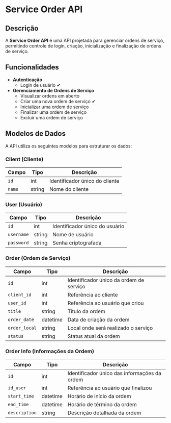 # Service Order API

## Descrição
A **Service Order API** é uma API projetada para gerenciar ordens de serviço, permitindo controle de login, criação, inicialização e finalização de ordens de serviço.

## Funcionalidades

- **Autenticação**
  - Login de usuário ✔
- **Gerenciamento de Ordens de Serviço**
  - Visualizar ordens em aberto
  - Criar uma nova ordem de serviço ✔
  - Inicializar uma ordem de serviço
  - Finalizar uma ordem de serviço
  - Excluir uma ordem de serviço

## Modelos de Dados

A API utiliza os seguintes modelos para estruturar os dados:

### **Client (Cliente)**
| Campo | Tipo  | Descrição |
|--------|------|-------------|
| `id`   | int  | Identificador único do cliente |
| `name` | string | Nome do cliente |

### **User (Usuário)**
| Campo | Tipo  | Descrição |
|--------|------|-------------|
| `id`   | int  | Identificador único do usuário |
| `username` | string | Nome de usuário |
| `password` | string | Senha criptografada |

### **Order (Ordem de Serviço)**
| Campo | Tipo  | Descrição |
|--------|------|-------------|
| `id`   | int  | Identificador único da ordem de serviço |
| `client_id` | int  | Referência ao cliente |
| `user_id` | int  | Referência ao usuário que criou |
| `title` | string | Título da ordem |
| `order_date` | datetime | Data de criação da ordem |
| `order_local` | string | Local onde será realizado o serviço |
| `status` | string | Status atual da ordem |

### **Order Info (Informações da Ordem)**
| Campo | Tipo  | Descrição |
|--------|------|-------------|
| `id`   | int  | Identificador único das informações da ordem |
| `id_user` | int  | Referência ao usuário que finalizou |
| `start_time` | datetime | Horário de início da ordem |
| `end_time` | datetime | Horário de término da ordem |
| `description` | string | Descrição detalhada da ordem |

